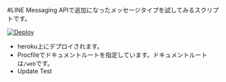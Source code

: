 #LINE Messaging APIで追加になったメッセージタイプを試してみるスクリプトです。

[![Deploy](https://www.herokucdn.com/deploy/button.png)](https://heroku.com/deploy)

* heroku上にデプロイされます。
* Procfileでドキュメントルートを指定しています。ドキュメントルートは`/web`です。
* Update Test
